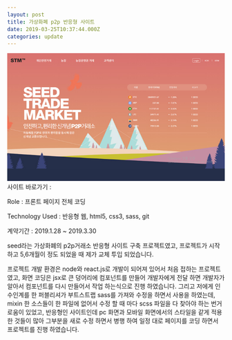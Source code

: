 ```yaml
---
layout: post
title: 가상화폐 p2p 반응형 사이트
date: 2019-03-25T10:37:44.000Z
categories: update
---
```


<img src="/images/fulls/seedp2p.jpg" class="fit image"> 
사이트 바로가기 :   <a href="#" target="blank" class="go_link" title="오픈예정"></a>

Role : 프론트 페이지 전체 코딩

Technology Used : 반응형 웹, html5, css3, sass, git

계약기간 :  2019.1.28 ~ 2019.3.30 


seed라는 가상화폐의 p2p거래소 반응형 사이트 구축 프로젝트였고, 
프로젝트가 시작하고 5,6개월이 정도 되었을 때 제가 교체 투입 되었습니다.

프로젝트 개발 환경은 node와 react.js로 개발이 되어져 있어서 처음 접하는 프로젝트였고,
화면 코딩은 jsx로 큰 덩어리에 컴포넌트를 만들어 개발자에게 전달 하면 개발자가 알아서 컴포넌트를 다시 만들어서 작업 하는식으로 진행 하였습니다.
그리고 저에게 인수인계를 한 퍼블리셔가 부트스트랩 sass를 가져와 수정을 하면서 사용을 하였는데, mixin 한 소스들이 한 파일에 없어서 수정 할 때 마다 scss 파일을 다 찾아야 하는 번거로움이 있었고,
반응형인 사이트인데 pc 화면과 모바일 화면에서의 스타일을 같게 적용한 것들이 많아 그부분을 새로 수정 하면서 병행 하여 일정 대로 페이지를 코딩 하면서 프로젝트를 진행 하였습니다.




